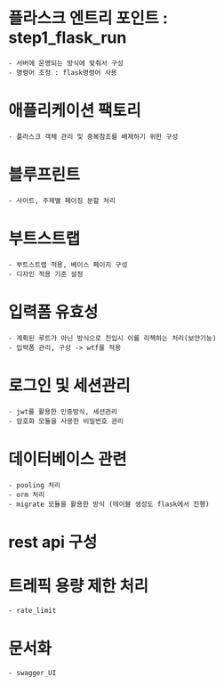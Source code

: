 # 플라스크 엔트리 포인트 : step1_flask_run
    - 서버에 운영되는 방식에 맞춰서 구성
    - 명령어 조정 : flask명령어 사용

# 애플리케이션 팩토리
    - 플라스크 객체 관리 및 중복참조를 배제하기 위한 구성

# 블루프린트
    - 사이트, 주제별 페이징 분할 처리

# 부트스트랩
    - 부트스트랩 적용, 베이스 페이지 구성
    - 디자인 적용 기준 설정

# 입력폼 유효성
    - 계획된 루트가 아닌 방식으로 진입시 이를 리젝하는 처리(보안기능)
    - 입력폼 관리, 구성 -> wtf를 적용

# 로그인 및 세션관리
    - jwt를 활용한 인증방식, 세션관리
    - 암호화 모듈을 사용한 비밀번호 관리

# 데이터베이스 관련
    - pooling 처리
    - orm 처리
    - migrate 모듈을 활용한 방식 (테이블 생성도 flask에서 진행)

# rest api 구성

# 트레픽 용량 제한 처리
    - rate_limit

# 문서화
    - swagger_UI

